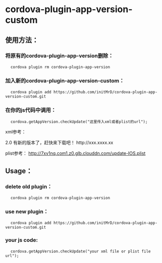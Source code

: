 # cordova-plugin-app-version-custom

## 使用方法：

### 将原有的cordova-plugin-app-version删除：
<pre>
  <code>cordova plugin rm cordova-plugin-app-version</code>
</pre>
### 加入新的cordova-plugin-app-version-custom：
<pre>
  <code>cordova plugin add https://github.com/initMrD/cordova-plugin-app-version-custom.git</code>
</pre>
### 在你的js代码中调用：
<pre>
  <code>cordova.getAppVersion.checkUpdate("这里传入xml或者plist的url");</code>
</pre>

xml参考：
<?xml version="1.0" encoding="UTF-8"?>
<info>
    <version>2.0</version>
    <description>有新的版本了，赶快来下载吧！</description>
    <url>http://xxx.xxxx.xx</url>
</info>

plist参考：
http://7xv1nq.com1.z0.glb.clouddn.com/update-IOS.plist



## Usage：

### delete old plugin：
<pre>
  <code>cordova plugin rm cordova-plugin-app-version</code>
</pre>
### use new plugin：
<pre>
  <code>cordova plugin add https://github.com/initMrD/cordova-plugin-app-version-custom.git</code>
</pre>
### your js code:
<pre>
  <code>cordova.getAppVersion.checkUpdate("your xml file or plist file url");</code>
</pre>
